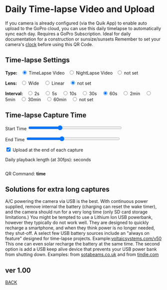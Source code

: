 <script src="../../jquery.min.js"></script>
<script src="../../qrcodeborder.js"></script>
<style>
        #qrcode{
            width: 100%;
        }
        div{
            width: 100%;
            display: inline-block;
        }
</style>

# Daily Time-lapse Video and Upload

If you camera is already configured (via the Quik App) to enable auto upload to the GoPro cloud, you can use this daily timelapse to automatically sync each day. Requires a GoPro Subscription. Ideal for daily documentation for a construction or sunsize/sunsets
Remember to set your camera's [clock](../precisiontime) before using this QR Code.

## Time-lapse Settings

<b>Type:</b>&nbsp;&nbsp;
  <input type="radio" id="nltlv1" name="nltlv" value="mTdT" checked> <label for="nltlv1">TimeLapse Video</label>&nbsp;&nbsp;
  <input type="radio" id="nltlv2" name="nltlv" value="mNLdT"> <label for="nltlv2">NightLapse Video</label>&nbsp;&nbsp;
  <input type="radio" id="nltlv3" name="nltlv" value=""> <label for="nltlv3">not set</label>
 
<b>Lens:</b>&nbsp;&nbsp;
  <input type="radio" id="tlvf1" name="tlvf" value="fW"> <label for="tlvf1">Wide </label>&nbsp;&nbsp;
  <input type="radio" id="tlvf2" name="tlvf" value="fL"> <label for="tlvf2">Linear </label>&nbsp;&nbsp;
  <input type="radio" id="tlvf3" name="tlvf" value="" checked> <label for="tlvf3">not set</label>
 
<b>Interval:</b>&nbsp;&nbsp;
  <input type="radio" id="fpslapse1" name="fpslapse" value="p.2">  <label for="fpslapse1">2s  </label>&nbsp;&nbsp;
  <input type="radio" id="fpslapse2" name="fpslapse" value="p.5">  <label for="fpslapse2">5s  </label>&nbsp;&nbsp;
  <input type="radio" id="fpslapse3" name="fpslapse" value="p.10"> <label for="fpslapse3">10s </label>&nbsp;&nbsp;
  <input type="radio" id="fpslapse4" name="fpslapse" value="p.30"> <label for="fpslapse4">30s </label>&nbsp;&nbsp;
  <input type="radio" id="fpslapse5" name="fpslapse" value="p.60" checked> <label for="fpslapse5">60s </label>&nbsp;&nbsp;
  <input type="radio" id="fpslapse6" name="fpslapse" value="p.120" > <label for="fpslapse6">2min </label>&nbsp;&nbsp;
  <input type="radio" id="fpslapse7" name="fpslapse" value="p.300" > <label for="fpslapse7">5min </label>&nbsp;&nbsp;
  <input type="radio" id="fpslapse8" name="fpslapse" value="p.1800"> <label for="fpslapse8">30min </label>&nbsp;&nbsp;
  <input type="radio" id="fpslapse9" name="fpslapse" value="p.3600"> <label for="fpslapse9">60min </label>&nbsp;&nbsp;
  <input type="radio" id="fpslapse9" name="fpslapse" value=""> <label for="fpslapse10">not set </label>
 
## Time-lapse Capture Time

Start Time <input type="range" style="width: 300px;" id="tlstrt" name="tlstrt" min="1" max="143" value="48"><label for="tlstrt"></label> <b id="starttext"></b>

End Time <input type="range" style="width: 300px;" id="tlend" name="tlend" min="1" max="143" value="54"><label for="tlend"></label> <b id="endtext"></b>

<input type="checkbox" id="upld" name="upld" checked> 
<label for="upld">Upload at the end of each capture</label><br>

Daily playback length (at 30fps): <b id="length"></b> seconds
 
<center>
<div id="qrcode"></div>
<br>
</center>

QR Command: <b id="qrtext">time</b><br>
      
## Solutions for extra long captures

A/C powering the camera via USB is the best. With continuous power supplied, remove internal the battery (charging can reset the wake timer), and the camera should run for a very long time (only SD card storage limitations.) You might be tempted to use a Lithium Ion USB powerbank, however they typically do not work well. They are designed to quickly recharge a smartphone, and when they think power is no longer needed, they shut-off. A select few USB battery sources include an "always on feature" designed for time-lapse projects. Example:[voltaicsystems.com/v50](https://voltaicsystems.com/v50/) This one can even solar recharge the battery at the same time. The second option is add a USB keep alive device that prevents your USB power bank from shutting down. Examples: from [sotabeams.co.uk](https://www.sotabeams.co.uk/usb-battery-pack-keep-alive-load/) and from [tindie.com](https://www.tindie.com/products/overz/smart-power-bank-keep-alive/)
	
## ver 1.00

[BACK](..)

<script>
var once = true;
var qrcode;
var cmd = "mPdP!60SQ!1R";
var lasttimecmd = "";
var changed = false;

function makeQR() 
{	
  if(once === true)
  {
    qrcode = new QRCode(document.getElementById("qrcode"), 
    {
      text : "!oMBURN=\"\"",
      width : 360,
      height : 360,
      correctLevel : QRCode.CorrectLevel.M
    });
    once = false;
  }
}

function checkTime(i) {
    if (i < 10) {i = "0" + i;}  // add zero in front of numbers < 10
    return i;
}

function pad(num, size) {
    var s = num+"";
    while (s.length < size) s = "0" + s;
    return s;
}


function dcmd(cmd, id) {
    var x;
	if(document.getElementById(id) !== null)
	{
		x = document.getElementById(id).checked;
		if( x === true)
			cmd = cmd + document.getElementById(id).value;
	}
	else
	{
		for (i = 1; i < 15; i++) { 
			var newid = id+i;
			if(document.getElementById(newid) !== null)
			{
				x = document.getElementById(newid).checked;
				if( x === true)
					cmd = cmd + document.getElementById(newid).value;
			}
		}
	}
	return cmd;
}


function dval(id) {
    var x;
	var val = "";
	{
		for (i = 1; i < 15; i++) { 
			var newid = id+i;
			if(document.getElementById(newid) !== null)
			{
				x = document.getElementById(newid).checked;
				if( x === true)
					val = document.getElementById(newid).value;
			}
		}
	}
	return val;
}




function timeLoop()
{
  if(document.getElementById("tlstrt") !== null)
  {
	var start = parseInt(document.getElementById("tlstrt").value);
	var startmins = start*10;
	var end = parseInt(document.getElementById("tlend").value);
	var endmins = startmins + end*10;
	if(endmins>1430) endmins = 1430;
		
	var starthourstime = Math.trunc(startmins / 60);
	var startminstime = startmins - starthourstime * 60;	
	
	var endhourstime = Math.trunc(endmins / 60);
	var endminstime = endmins - endhourstime * 60;
		
	var stxt = pad(starthourstime, 2) + ":" + pad(startminstime, 2);
	var etxt = pad(endhourstime, 2) + ":" + pad(endminstime, 2);
	
	document.getElementById("starttext").innerHTML = stxt;
	document.getElementById("endtext").innerHTML = etxt;
	
	var spftxt = dval("fpslapse");
	var spf = spftxt.slice(2);
	var fsecs = (((endmins - startmins)*60) / parseInt(spf)) / 30;	
	var secs10 =  fsecs * 10;
	var secs = Math.trunc(secs10) / 10;

	if(spf == "")
		document.getElementById("length").innerHTML = "unknown";
	else
		document.getElementById("length").innerHTML = secs;
		
	

	cmd = "";
	cmd = dcmd(cmd,"nltlv");
	cmd = dcmd(cmd,"tlvf");
	cmd = dcmd(cmd,"fpslapse");
	
	cmd = cmd + "!" + stxt + "S" + "!" + etxt + "E";
	
	if(document.getElementById("upld") !== null)
	{
		if(document.getElementById("upld").checked === true)
		{
			cmd = cmd + "!U";
		}
	}
	cmd = cmd + "!1R";
  }
  
  qrcode.clear(); 
  qrcode.makeCode(cmd);
  
  
  if(cmd != lasttimecmd)
  {
	changed = true;
	lasttimecmd = cmd;
  }
	
  if(changed === true)
  {
	document.getElementById("qrtext").innerHTML = cmd;
	changed = false;
  }
  
  var t = setTimeout(timeLoop, 100);
}

function myReloadFunction() {
  location.reload();
}

makeQR();
timeLoop();

</script>
